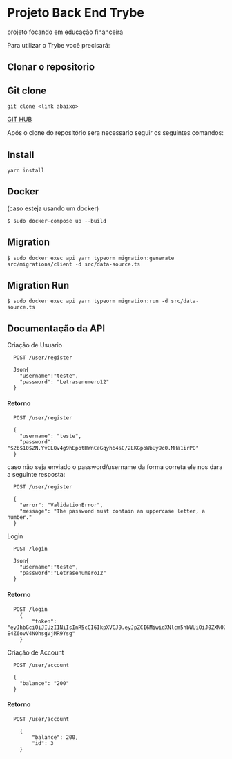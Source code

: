 
# Projeto Back End Trybe

projeto focando em educação financeira

Para utilizar o Trybe você precisará:

  ##  Clonar o repositorio

  ## Git clone

    git clone <link abaixo>

  <a href="git@github.com:vinistm/Trybe.git"> GIT HUB </a>



Após o clone do repositório sera necessario seguir os seguintes comandos:   

   
  ## Install

    yarn install


  

  ## Docker
   (caso esteja usando um docker)

    $ sudo docker-compose up --build

  ## Migration

    $ sudo docker exec api yarn typeorm migration:generate src/migrations/client -d src/data-source.ts

  ## Migration Run

    $ sudo docker exec api yarn typeorm migration:run -d src/data-source.ts




## Documentação da API

Criação de Usuario



```http
  POST /user/register

  Json{
    "username":"teste",
    "password": "Letrasenumero12"
  }
```



#### Retorno

```http
  POST /user/register

  {
	"username": "teste",
	"password": "$2b$10$ZN.YvCLQv4g9hEpotHWnCeGqyh64sC/2LKGpoWbUy9c0.MHa1irPO"
  }
```
caso não seja enviado o password/username da forma correta ele nos dara a seguinte resposta:

```http
  POST /user/register

  {
	"error": "ValidationError",
	"message": "The password must contain an uppercase letter, a number."
  }
```
Login

```http
  POST /login

  Json{
	"username":"teste",
	"password":"Letrasenumero12"
  }
```
#### Retorno
```http
  POST /login
    {
        "token": "eyJhbGciOiJIUzI1NiIsInR5cCI6IkpXVCJ9.eyJpZCI6MiwidXNlcm5hbWUiOiJ0ZXN0ZTQiLCJpYXQiOjE2NjkwMzcwNDYsImV4cCI6MTY2OTEyMzQ0Nn0.O7vMBHRBysnvmU5aXHS9r-E4Z6ovV4NOhsgVjMR9Ysg"
    }

```
Criação de Account

```http
  POST /user/account

  {
	"balance": "200"
  }
```
#### Retorno

```http
  POST /user/account
  
    {
        "balance": 200,
        "id": 3
    }

```
